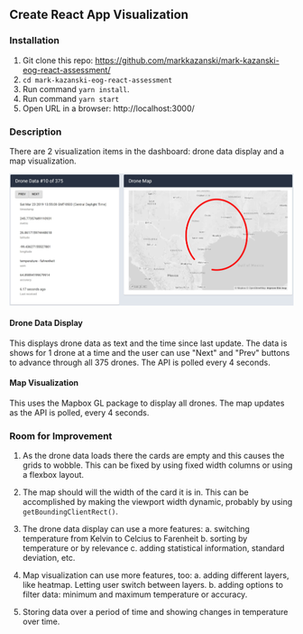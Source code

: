 ## Create React App Visualization

### Installation

1. Git clone this repo: https://github.com/markkazanski/mark-kazanski-eog-react-assessment/
2. ```cd mark-kazanski-eog-react-assessment```
3. Run command ```yarn install```. 
4. Run command ```yarn start```
5. Open URL in a browser: http://localhost:3000/

### Description

There are 2 visualization items in the dashboard: drone data display and a map visualization.

![Screenshot](public/screenshot.JPG)

#### Drone Data Display

This displays drone data as text and the time since last update. The data is shows for 1 drone at a time and the user can use "Next" and "Prev" buttons to advance through all 375 drones. The API is polled every 4 seconds.

#### Map Visualization

This uses the Mapbox GL package to display all drones. The map updates as the API is polled, every 4 seconds. 

### Room for Improvement

1. As the drone data loads there the cards are empty and this causes the grids to wobble. This can be fixed by using fixed width columns or using a flexbox layout. 

2. The map should will the width of the card it is in. This can be accomplished by making the viewport width dynamic, probably by using ```getBoundingClientRect()```. 

3. The drone data display can use a more features: 
  a. switching temperature from Kelvin to Celcius to Farenheit
  b. sorting by temperature or by relevance
  c. adding statistical information, standard deviation, etc. 
  
4. Map visualization can use more features, too:
  a. adding different layers, like heatmap. Letting user switch between layers.
  b. adding options to filter data: minimum and maximum temperature or accuracy. 
  
5. Storing data over a period of time and showing changes in temperature over time.
